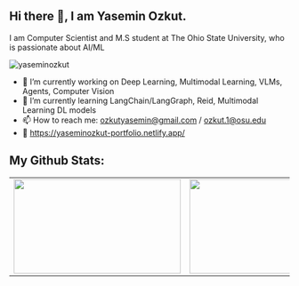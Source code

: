 ## Hi there 👋, I am Yasemin Ozkut.
I am Computer Scientist and M.S student at The Ohio State University, who is passionate about AI/ML

<!--
**yaseminozkut/yaseminozkut** is a ✨ _special_ ✨ repository because its `README.md` (this file) appears on your GitHub profile.
<!-- profile view badge -->
<img src="https://komarev.com/ghpvc/?username=yaseminozkut&label=Profile%20views&color=0e75b6&style=flat" alt="yaseminozkut" />

- 🔭 I’m currently working on Deep Learning, Multimodal Learning, VLMs, Agents, Computer Vision
- 🌱 I’m currently learning LangChain/LangGraph, Reid, Multimodal Learning DL models
- 📫 How to reach me: ozkutyasemin@gmail.com / ozkut.1@osu.edu
- 🔗 https://yaseminozkut-portfolio.netlify.app/


## My Github Stats:
<table><tr>
  <td><img src="https://github-readme-stats.vercel.app/api?username=yaseminozkut&include_all_commits=true&show_icons=true&theme=transparent&hide=issues"  width="300" height="170"></td>
  <td><img src="https://streak-stats.demolab.com/?user=yaseminozkut&theme=transparent&card_width=300&card_height=170" width="300" height="170"></td>
  <td><img src="https://github-readme-stats.vercel.app/api/top-langs/?username=yaseminozkut&layout=compact&theme=transparent&card_width=300" width="300" height="170"></td>
</tr></table>
